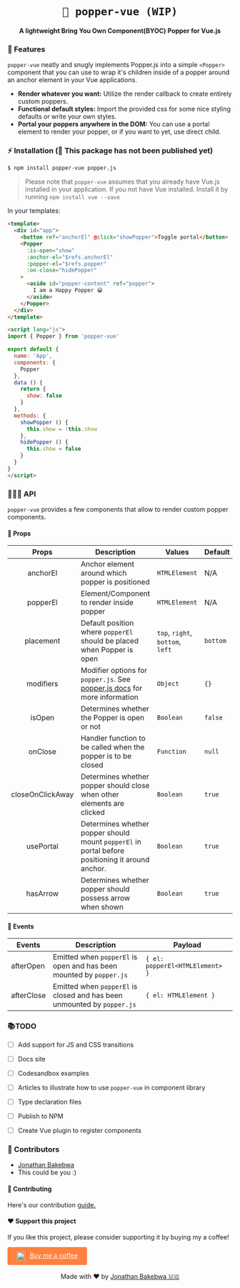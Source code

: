 
<h1 align="center"><code>🎊 popper-vue (WIP)</code></h1>
<h4 align="center">A lightweight Bring You Own Component(BYOC) Popper for Vue.js</h4>

### 🌟 Features
`popper-vue` neatly and snugly implements Popper.js into a simple `<Popper>` component that you can use to wrap it's children inside of a popper around an anchor element in your Vue applications.
- **Render whatever you want:** Utilize the render callback to create entirely custom poppers.
- **Functional default styles:** Import the provided css for some nice styling defaults or write your own styles.
- **Portal your poppers anywhere in the DOM:** You can use a portal element to render your popper, or if you want to yet, use direct child.

### ⚡️ Installation (🚨 This package has not been published yet)
```bash
$ npm install popper-vue popper.js
```
> Please note that `popper-vue` assumes that you already have Vue.js installed in your application. If you not have Vue installed. Install it by running `npm install vue --save`


In your templates:
```html
<template>
  <div id="app">
    <button ref="anchorEl" @click="showPopper">Toggle portal</button>
    <Popper
      :is-open="show"
      :anchor-el="$refs.anchorEl"
      :popper-el="$refs.popper"
      :on-close="hidePopper"
    >
      <aside id="popper-content" ref="popper">
        I am a Happy Popper 😀
      </aside>
    </Popper>
  </div>
</template>

<script lang="js">
import { Popper } from 'popper-vue'

export default {
  name: 'App',
  components: {
    Popper
  },
  data () {
    return {
      show: false
    }
  },
  methods: {
    showPopper () {
      this.show = !this.show
    },
    hidePopper () {
      this.show = false
    }
  }
}
</script>
```

### 🏋🏼‍♀️ API
`popper-vue` provides a few components that allow to render custom popper components.

#### 🧤 Props
| Props         | Description   | Values | Default |
| :-------------: |-------------| ----- | --- |
| anchorEl      | Anchor element around which popper is positioned | `HTMLElement` |  N/A  |
| popperEl      | Element/Component to render inside popper | `HTMLElement` |  N/A  |
| placement      | Default position where `popperEl` should be placed when Popper is open | `top`, `right`, `bottom`, `left` |  `bottom`  |
| modifiers      | Modifier options for `popper.js`. See [popper.js docs]() for more information | `Object` |  `{}`  |
| isOpen      | Determines whether the Popper is open or not | `Boolean` |  `false`  |
| onClose  | Handler function to be called when the popper is to be closed | `Function` |  `null`  |
| closeOnClickAway  | Determines whether popper should close when other elements are clicked | `Boolean` |  `true`  |
| usePortal  | Determines whether popper should mount `popperEl` in portal before positioning it around anchor. | `Boolean` |  `true`  |
| hasArrow  | Determines whether popper should possess arrow when shown | `Boolean` |  `true`  |


#### 📅 Events
| Events        | Description   | Payload |
| ------------- |---------------| ----- |
| afterOpen     | Emitted when `popperEl` is open and has been mounted by `popper.js` | `{ el: popperEl<HTMLElement> }` |
| afterClose     | Emitted when `popperEl` is closed and has been unmounted by `popper.js` | `{ el: HTMLElement }` |

### 📚TODO
 - [ ] Add support for JS and CSS transitions
 - [ ] Docs site
 - [ ] Codesandbox examples
 - [ ] Articles to illustrate how to use `popper-vue` in component library
 - [ ] Type declaration files
 - [ ] Publish to NPM
 - [ ] Create Vue plugin to register components



### 🦑 Contributors
- [Jonathan Bakebwa](https://twitter.com/codebender828)
- This could be you :)

#### 🤝 Contributing
Here's our contribution [guide.](./.github/CONTRIBUTING.md)

#### ❤️ Support this project
If you like this project, please consider supporting it by buying my a coffee!

<a style="background: #FF813F; color: white; padding: 10px 20px; border-radius: 3px; display: inline-flex;" target="_blank" href="https://www.buymeacoffee.com/dIlWof6x5">
  <img style="margin-right: 10px; height: 20px;" src="https://cdn.buymeacoffee.com/buttons/bmc-new-btn-logo.svg" alt="Buy me a coffee">
  <span>Buy me a coffee</span>
</a>

<center>
  <br>
  Made with ❤️ by <a target="_blank" href="https://twitter.com/codebender828">Jonathan Bakebwa 🇺🇬</a>
</center>
